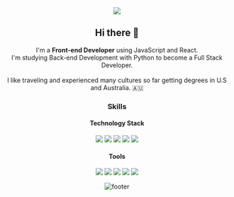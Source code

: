<div align="center">
<img src="https://capsule-render.vercel.app/api?type=waving&color=timeAuto&height=300&section=header&text=About%20Me&desc=Front-end%20Developer&animation=twinkling&fontSize=70&fontAlignY=45" />
<h2>Hi there 👋</h2>
 I'm a <b>Front-end Developer</b> using JavaScript and React.<br>
I'm studying Back-end Development with Python to become a Full Stack Developer.<br><br>
I like traveling and experienced many cultures so far getting degrees in U.S and Australia. 🇦🇺<br>
<h3>Skills</h3>
<h4>Technology Stack</h4>

<img src="https://img.shields.io/badge/JavaScript-F7DF1E?style=flat-square&logo=JavaScript&logoColor=black"/> <img src="https://img.shields.io/badge/React-61DAFB?style=flat- square&logo=React&logoColor=blue"/> <img src="https://img.shields.io/badge/Python-3776AB?style=flat-square&logo=Python&logoColor=white"/> <img src="https://img.shields.io/badge/ReactNative-61DAFB?style=flat-square&logo=React&logoColor=blueviolet"/> <img src="https://img.shields.io/badge/CSharp-239120?style=flat-square&logo=CSharp&logoColor=white"/>

 <h4>Tools</h4>
<img src="https://img.shields.io/badge/Git-F05032?style=flat-square&logo=Git&logoColor=white"/> <img src="https://img.shields.io/badge/VisualStudio-007ACC?style=flat-square&logo=VisualStudio&logoColor=white"/> <img src="https://img.shields.io/badge/Slack-4A154B?style=flat-square&logo=Slack&logoColor=white"/> <img src="https://img.shields.io/badge/MicrosoftTeams-6264A7?style=flat-square&logo=MicrosoftTeams&logoColor=white"/> <img src="https://img.shields.io/badge/Trello-0052CC?style=flat-square&logo=Trello&logoColor=white"/> <br>

![footer](https://capsule-render.vercel.app/api?section=footer&type=waving&color=timeAuto&)
</div>
